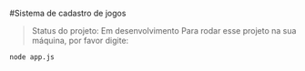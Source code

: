 #Sistema de cadastro de jogos

>Status do projeto: Em desenvolvimento
Para rodar esse projeto na sua máquina, por favor digite:
```
node app.js
```
